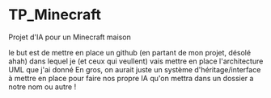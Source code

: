 # TP_Minecraft
Projet d'IA pour un Minecraft maison

le but est de mettre en place un github (en partant de mon projet, désolé ahah) dans lequel je (et ceux qui veullent) vais mettre en place l'architecture UML que j'ai donné
En gros, on aurait juste un système d'héritage/interface à mettre en place pour faire nos propre IA qu'on mettra dans un dossier a notre nom ou autre !
